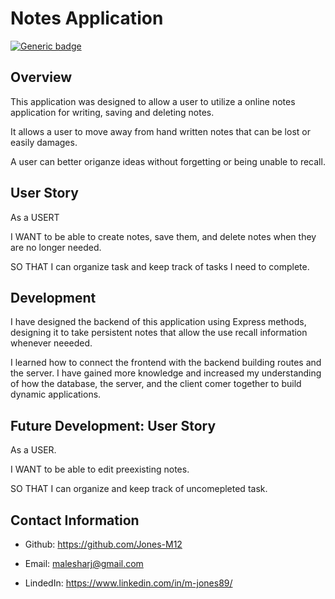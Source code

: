 # Notes Application

[![Generic badge](https://img.shields.io/badge/<VERSION>-<1.1.0>-<PINK>.svg)](https://shields.io/)

## Overview

This application was designed to allow a user to utilize a online notes application for writing, saving and deleting notes. 

It allows a user to move away from hand written notes that can be lost or easily damages.

A user can better origanze ideas without forgetting or being unable to recall.

## User Story

As a USERT

I WANT to be able to create notes, save them, and delete notes when they are no longer needed.

SO THAT I can organize task and keep track of tasks I need to complete.

## Development 

I have designed the backend of this application using Express methods, designing it to take persistent notes that allow the use recall information whenever neeeded.

I learned how to connect the frontend with the backend building routes and the server. I have gained more knowledge and increased my understanding of how the database, the server, and the client comer together to build dynamic applications.

## Future Development: User Story

As a USER.

I WANT to be able to edit preexisting notes.

SO THAT I can organize and keep track of uncomepleted task.

## Contact Information

* Github: https://github.com/Jones-M12

* Email: malesharj@gmail.com

* LindedIn: https://www.linkedin.com/in/m-jones89/



